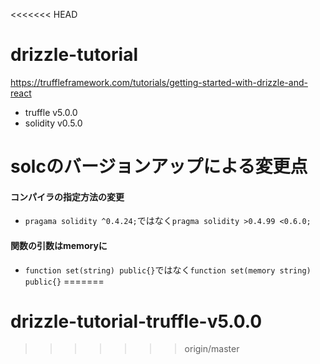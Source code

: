 <<<<<<< HEAD
# drizzle-tutorial
https://truffleframework.com/tutorials/getting-started-with-drizzle-and-react 
- truffle v5.0.0
- solidity v0.5.0

# solcのバージョンアップによる変更点

#### コンパイラの指定方法の変更
 - `pragama solidity ^0.4.24;`ではなく`pragma solidity >0.4.99 <0.6.0;`
#### 関数の引数はmemoryに
 - `function set(string) public{}`ではなく`function set(memory string) public{}`
=======
# drizzle-tutorial-truffle-v5.0.0
>>>>>>> origin/master
